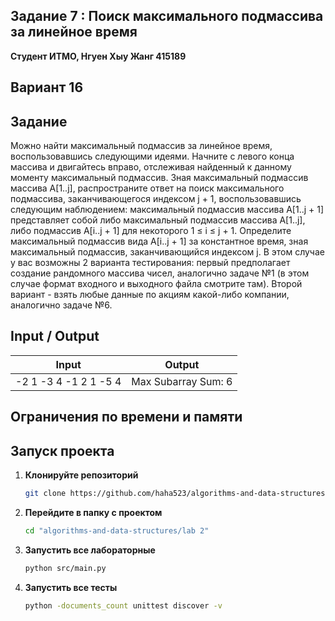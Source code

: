 ##   Задание 7 : Поиск максимального подмассива за линейное время 

**Студент ИТМО,  Нгуен Хыу Жанг  415189**  

## Вариант 16

## Задание
Можно найти максимальный подмассив за линейное время, воспользовавшись
следующими идеями. Начните с левого конца массива и двигайтесь вправо, отслеживая найденный к данному моменту максимальный подмассив. Зная максимальный подмассив массива A[1..j], распространите ответ на поиск максимального
подмассива, заканчивающегося индексом j + 1, воспользовавшись следующим
наблюдением: максимальный подмассив массива A[1..j + 1] представляет собой
либо максимальный подмассив массива A[1..j], либо подмассив A[i..j + 1] для
некоторого 1 ≤ i ≤ j + 1. Определите максимальный подмассив вида A[i..j + 1]
за константное время, зная максимальный подмассив, заканчивающийся индексом
j.
В этом случае у вас возможны 2 варианта тестирования: первый предполагает
создание рандомного массива чисел, аналогично задаче №1 (в этом случае формат входного и выходного файла смотрите там). Второй вариант - взять любые
данные по акциям какой-либо компании, аналогично задаче №6.


  
## Input / Output 


| Input                      | Output              |
|----------------------------|---------------------|
| -2 1 -3 4 -1 2 1 -5 4      | Max Subarray Sum: 6 |




## Ограничения по времени и памяти


## Запуск проекта
1. **Клонируйте репозиторий**
   ```bash
   git clone https://github.com/haha523/algorithms-and-data-structures.git
   ```
2. **Перейдите в папку с проектом**
   ```bash
   cd "algorithms-and-data-structures/lab 2"
   ```
3. **Запустить все лабораторные**
    ```bash
   python src/main.py
   ```
4. **Запустить все тесты**
    ```bash
   python -documents_count unittest discover -v
   ```
